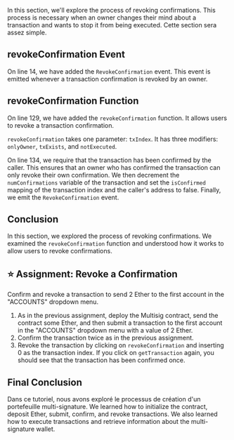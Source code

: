 In this section, we'll explore the process of revoking confirmations. This process is necessary when an owner changes their mind about a transaction and wants to stop it from being executed. Cette section sera assez simple.

## revokeConfirmation Event

On line 14, we have added the `RevokeConfirmation` event. This event is emitted whenever a transaction confirmation is revoked by an owner.

## revokeConfirmation Function

On line 129, we have added the `revokeConfirmation` function. It allows users to revoke a transaction confirmation.

`revokeConfirmation` takes one parameter: `txIndex`. It has three modifiers: `onlyOwner`, `txExists`, and `notExecuted`.

On line 134, we require that the transaction has been confirmed by the caller. This ensures that an owner who has confirmed the transaction can only revoke their own confirmation.
We then decrement the `numConfirmations` variable of the transaction and set the `isConfirmed` mapping of the transaction index and the caller's address to false. Finally, we emit the `RevokeConfirmation` event.

## Conclusion

In this section, we explored the process of revoking confirmations. We examined the `revokeConfirmation` function and understood how it works to allow users to revoke confirmations.

## ⭐️ Assignment: Revoke a Confirmation

Confirm and revoke a transaction to send 2 Ether to the first account in the "ACCOUNTS" dropdown menu.

1. As in the previous assignment, deploy the Multisig contract, send the contract some Ether, and then  submit a transaction to the first account in the "ACCOUNTS" dropdown menu with a value of 2 Ether.
2. Confirm the transaction twice as in the previous assignment.
3. Revoke the transaction by clicking on `revokeConfirmation` and inserting 0 as the transaction index. If you click on `getTransaction` again, you should see that the transaction has been confirmed once.

## Final Conclusion

Dans ce tutoriel, nous avons exploré le processus de création d'un portefeuille multi-signature. We learned how to initialize the contract, deposit Ether, submit, confirm, and revoke transactions. We also learned how to execute transactions and retrieve information about the multi-signature wallet.